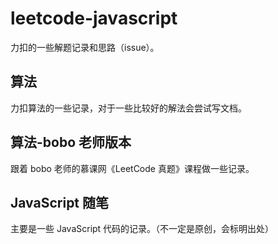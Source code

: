 # leetcode-javascript

力扣的一些解题记录和思路（issue）。

## 算法

力扣算法的一些记录，对于一些比较好的解法会尝试写文档。

## 算法-bobo 老师版本

跟着 bobo 老师的慕课网《LeetCode 真题》课程做一些记录。

## JavaScript 随笔

主要是一些 JavaScript 代码的记录。（不一定是原创，会标明出处）
